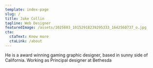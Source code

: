 ```yaml
---
template: index-page
slug: /
title: Jake Collin
tagline: Web Designer
featuredImage: /assets/1025603_10152918239295333_1642560737_o.jpg
cta:
  ctaText: Know more
  ctaLink: /about
---
```


He is a award winning gaming graphic designer, based in sunny side of California. Working as Principal designer at Bethesda
